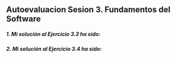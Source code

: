 ## Autoevaluacion Sesion 3. Fundamentos del Software

##### 1. Mi solución al Ejercicio 3.3 ha sido:






##### 2. Mi solución al Ejercicio 3.4 ha sido: